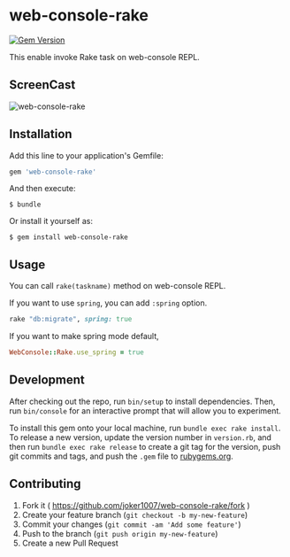 # web-console-rake
[![Gem Version](https://badge.fury.io/rb/web-console-rake.svg)](http://badge.fury.io/rb/web-console-rake)

This enable invoke Rake task on web-console REPL.

## ScreenCast

![web-console-rake](https://cloud.githubusercontent.com/assets/116996/6167767/20e28a5e-b302-11e4-934e-4430969a6805.gif)

## Installation

Add this line to your application's Gemfile:

```ruby
gem 'web-console-rake'
```

And then execute:

    $ bundle

Or install it yourself as:

    $ gem install web-console-rake

## Usage

You can call `rake(taskname)` method on web-console REPL.

If you want to use `spring`, you can add `:spring` option.

```ruby
rake "db:migrate", spring: true
```

If you want to make spring mode default,

```ruby
WebConsole::Rake.use_spring = true
```

## Development

After checking out the repo, run `bin/setup` to install dependencies. Then, run `bin/console` for an interactive prompt that will allow you to experiment. 

To install this gem onto your local machine, run `bundle exec rake install`. To release a new version, update the version number in `version.rb`, and then run `bundle exec rake release` to create a git tag for the version, push git commits and tags, and push the `.gem` file to [rubygems.org](https://rubygems.org).

## Contributing

1. Fork it ( https://github.com/joker1007/web-console-rake/fork )
2. Create your feature branch (`git checkout -b my-new-feature`)
3. Commit your changes (`git commit -am 'Add some feature'`)
4. Push to the branch (`git push origin my-new-feature`)
5. Create a new Pull Request
